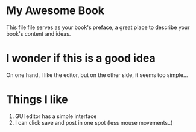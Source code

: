 # My Awesome Book

This file file serves as your book's preface, a great place to describe your book's content and ideas.

# I wonder if this is a good idea

On one hand, I like the editor, but on the other side, it seems too simple...

# Things I like

1. GUI editor has a simple interface
2. I can click save and post in one spot \(less mouse movements..\)



